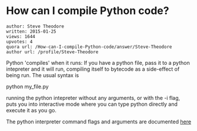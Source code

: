 # How can I compile Python code?

	author: Steve Theodore
	written: 2015-01-25
	views: 1644
	upvotes: 4
	quora url: /How-can-I-compile-Python-code/answer/Steve-Theodore
	author url: /profile/Steve-Theodore


Python 'compiles' when it runs: If you have a python file, pass it to a python intepreter and it will run, compiling itself to bytecode as a side-effect of being run. The usual syntax is 

python my_file.py

running the python intepreter without any arguments, or with the -i flag, puts you into interactive mode where you can type python directly and execute it as you go.

The python interpreter command flags and arguments are documented [ here](https://docs.python.org/2/using/cmdline.html)

